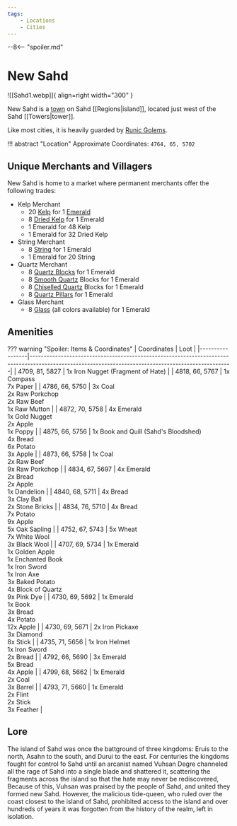 ```yaml
---
tags:
    - Locations
    - Cities
---
```


--8<-- "spoiler.md"

# New Sahd

![[Sahd1.webp]]{ align=right width="300" }

New Sahd is a [town](/Settlements) on Sahd [[Regions|island]], located just west of the Sahd [[Towers|tower]].

Like most cities, it is heavily guarded by [Runic Golems](https://minecraft.gamepedia.com/Iron_Golem).

!!! abstract "Location"
	Approximate Coordinates: `4764, 65, 5702`

## Unique Merchants and Villagers

New Sahd is home to a market where permanent merchants offer the
following trades:

- Kelp Merchant
    - 20 [Kelp](https://minecraft.gamepedia.com/Kelp) for 1 [Emerald](https://minecraft.gamepedia.com/Emerald)
    - 8 [Dried Kelp](https://minecraft.gamepedia.com/Dried_Kelp) for 1 Emerald
    - 1 Emerald for 48 Kelp
    - 1 Emerald for 32 Dried Kelp
- String Merchant
    - 8 [String](https://minecraft.gamepedia.com/String) for 1 Emerald
    - 1 Emerald for 20 String
- Quartz Merchant
    - 8 [Quartz Blocks](https://minecraft.gamepedia.com/Block_of_Quartz) for 1 Emerald
    - 8 [Smooth Quartz](https://minecraft.gamepedia.com/Block_of_Quartz) Blocks for 1 Emerald
    - 8 [Chiselled Quartz](https://minecraft.gamepedia.com/Block_of_Quartz) Blocks for 1 Emerald
    - 8 [Quartz Pillars](https://minecraft.gamepedia.com/Block_of_Quartz) for 1 Emerald
- Glass Merchant
    - 8 [Glass](https://minecraft.gamepedia.com/Glass) (all colors available) for 1 Emerald


## Amenities

??? warning "Spoiler: Items & Coordinates"
	| Coordinates     | Loot                                                                                                                                                |
	|-----------------|-----------------------------------------------------------------------------------------------------------------------------------------------------|
	| 4709, 81, 5827  | 1x Iron Nugget (Fragment of Hate)                                                                                                                   |
	| 4818, 66, 5767  | 1x Compass <br>7x Paper                                                                                                                             |
	| 4786, 66, 5750  | 3x Coal <br>2x Raw Porkchop <br>2x Raw Beef <br>1x Raw Mutton                                                                                       |
	| 4872, 70, 5758  | 4x Emerald <br>1x Gold Nugget <br>2x Apple <br>1x Poppy                                                                                             |
	| 4875, 66, 5756  | 1x Book and Quill (Sahd's Bloodshed) <br>4x Bread <br>6x Potato <br>3x Apple                                                                        |
	| 4873, 66, 5758  | 1x Coal <br>2x Raw Beef <br>9x Raw Porkchop                                                                                                         |
	| 4834, 67, 5697  | 4x Emerald <br>2x Bread <br>2x Apple <br>1x Dandelion                                                                                               |
	| 4840, 68, 5711  | 4x Bread <br>3x Clay Ball <br>2x Stone Bricks                                                                                                       |
	| 4834, 76, 5710  | 4x Bread <br>7x Potato <br>9x Apple <br>5x Oak Sapling                                                                                              |
	| 4752, 67, 5743  | 5x Wheat <br>7x White Wool <br>3x Black Wool                                                                                                        |
	| 4707, 69, 5734  | 1x Emerald <br>1x Golden Apple <br>1x Enchanted Book <br>1x Iron Sword <br>1x Iron Axe <br>3x Baked Potato <br>4x Block of Quartz <br>9x Pink Dye   |
	| 4730, 69, 5692  | 1x Emerald <br>1x Book <br>3x Bread <br>4x Potato <br>12x Apple                                                                                     |
	| 4730, 69, 5671  | 2x Iron Pickaxe <br>3x Diamond <br>8x Stick                                                                                                         |
	| 4735, 71, 5656  | 1x Iron Helmet <br>1x Iron Sword <br>2x Bread                                                                                                       |
	| 4792, 66, 5690  | 3x Emerald <br>5x Bread <br>4x Apple                                                                                                                |
	| 4799, 68, 5662  | 1x Emerald <br>2x Coal <br>3x Barrel                                                                                                                |
	| 4793, 71, 5660  | 1x Emerald <br>2x Flint <br>2x Stick <br>3x Feather                                                                                                 |


## Lore

The island of Sahd was once the battground of three kingdoms: Eruis to the north, Asahn to the south, and Durui to the east. For centuries the kingdoms fought for control fo Sahd until an arcanist named Vuhsan Degre channeled all the rage of Sahd into a single blade and shattered it, scattering the fragments across the island so that the hate may never be rediscovered, Because of this, Vuhsan was praised by the people of Sahd, and united they formed new Sahd. However, the malicious tide-queen, who ruled over the coast closest to the island of Sahd, prohibited access to the island and over hundreds of years it was forgotten from the history of the realm, left in isolation.
